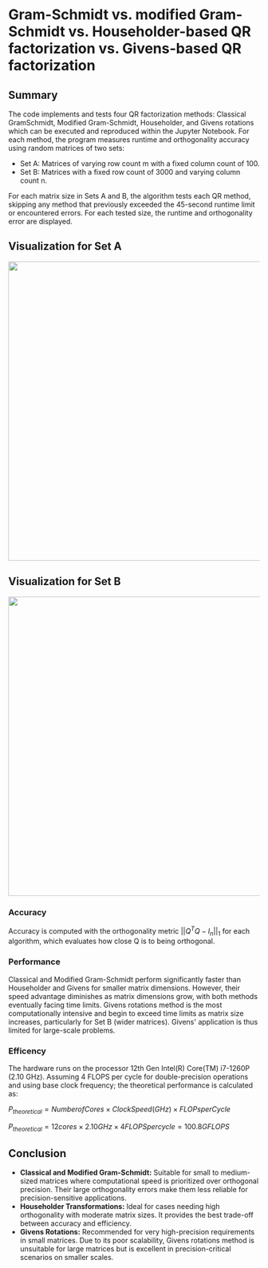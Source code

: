 # Gram-Schmidt vs. modified Gram-Schmidt vs. Householder-based QR factorization vs. Givens-based QR factorization
## Summary
The code implements and tests four QR factorization methods: Classical GramSchmidt, Modified Gram-Schmidt, Householder, and Givens rotations which can
be executed and reproduced within the Jupyter Notebook. For each method, the
program measures runtime and orthogonality accuracy using random matrices
of two sets:
- Set A: Matrices of varying row count m with a fixed column count of 100.
- Set B: Matrices with a fixed row count of 3000 and varying column count n.
  
For each matrix size in Sets A and B, the algorithm tests each QR method, skipping any method that previously exceeded the 45-second runtime limit or encountered errors. For each tested size, the runtime and orthogonality error
are displayed.

## Visualization for Set A
<img src="https://github.com/user-attachments/assets/c15e4e7d-e8e6-47a1-8de0-948bd6c16691" width="600"> 

## Visualization for Set B
<img src="https://github.com/user-attachments/assets/e4788cff-83fc-4e01-89f3-779b19e89537" width="600">

### Accuracy
Accuracy is computed with the orthogonality metric $||Q^T Q - I_n||_1$ for each algorithm, which evaluates how close Q is to being orthogonal.

### Performance
Classical and Modified Gram-Schmidt perform significantly faster than Householder and Givens for smaller matrix dimensions. However, their speed advantage diminishes as matrix dimensions grow, with both methods eventually facing time limits. 
Givens rotations method is the most computationally intensive and begin to exceed time limits as matrix size increases, particularly for Set B (wider matrices). 
Givens' application is thus limited for large-scale problems.

### Efficency
The hardware runs on the processor 12th Gen Intel(R) Core(TM) i7-1260P (2.10 GHz). Assuming 4 FLOPS per cycle for double-precision operations and using base clock frequency; the theoretical performance is calculated as: 

$P_{theoretical} = Number of Cores \times Clock Speed (GHz) \times FLOPs per Cycle$

$P_{theoretical} = 12cores \times 2.10GHz \times 4FLOPS per cycle = 100.8 GFLOPS$

## Conclusion

- **Classical and Modified Gram-Schmidt:** Suitable for small to medium-sized matrices where computational speed is prioritized over orthogonal precision. Their large orthogonality errors make them less reliable for precision-sensitive applications.
- **Householder Transformations:** Ideal for cases needing high orthogonality with moderate matrix sizes. It provides the best trade-off between accuracy and efficiency.
- **Givens Rotations:** Recommended for very high-precision requirements in small matrices. Due to its poor scalability, Givens rotations method is unsuitable for large matrices but is excellent in precision-critical scenarios on smaller scales.

